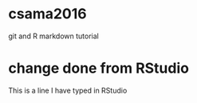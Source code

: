 # csama2016
git and R markdown tutorial

# change done from RStudio
This is a line I have typed in RStudio
